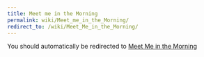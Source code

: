 ```yaml
---
title: Meet me in the Morning
permalink: wiki/Meet_me_in_the_Morning/
redirect_to: /wiki/Meet_Me_in_the_Morning/
---
```


You should automatically be redirected to [Meet Me in the Morning](/wiki/Meet_Me_in_the_Morning/)
